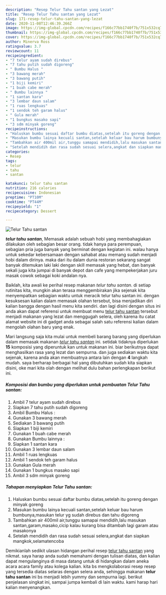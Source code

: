 ```yaml
---
description: "Resep Telur Tahu santan yang Lezat"
title: "Resep Telur Tahu santan yang Lezat"
slug: 171-resep-telur-tahu-santan-yang-lezat
date: 2020-11-08T12:46:39.266Z
image: https://img-global.cpcdn.com/recipes/f166c77bb1740f7b/751x532cq70/telur-tahu-santan-foto-resep-utama.jpg
thumbnail: https://img-global.cpcdn.com/recipes/f166c77bb1740f7b/751x532cq70/telur-tahu-santan-foto-resep-utama.jpg
cover: https://img-global.cpcdn.com/recipes/f166c77bb1740f7b/751x532cq70/telur-tahu-santan-foto-resep-utama.jpg
author: Minerva Ross
ratingvalue: 3.7
reviewcount: 11
recipeingredient:
- "7 telur ayam sudah direbus"
- "7 tahu putih sudah digoreng"
- " Bumbu Halus "
- "3 bawang merah"
- "3 bawang putih"
- "1 biji kemiri"
- "1 buah cabe merah"
- " Bumbu lainnya "
- "1 santan kara"
- "3 lembar daun salam"
- "1 ruas lengkuas"
- "1 sendok teh garam halus"
- " Gula merah"
- "1 bungkus masako sapi"
- "3 sdm minyak goreng"
recipeinstructions:
- "Haluskan bumbu sesuai daftar bumbu diatas,setelah itu goreng dengan minyak goreng"
- "Masukan bumbu lainya kecuali santan,setelah keluar bau harum bumbunya,masukan telur yg sudah direbus dan tahu digoreng"
- "Tambahkan air 400mil air,tunggu samapai mendidih,lalu masukan santan,garam,masako,cicip kalau kurang bisa ditambah lagi garam atau masakonya"
- "Setelah mendidih dan rasa sudah sesuai selera,angkat dan siapkan mangkok,selamatencoba"
categories:
- Resep
tags:
- telur
- tahu
- santan

katakunci: telur tahu santan 
nutrition: 216 calories
recipecuisine: Indonesian
preptime: "PT10M"
cooktime: "PT44M"
recipeyield: "1"
recipecategory: Dessert

---
```



![Telur Tahu santan](https://img-global.cpcdn.com/recipes/f166c77bb1740f7b/751x532cq70/telur-tahu-santan-foto-resep-utama.jpg)

<b><i>telur tahu santan</i></b>, Memasak adalah sebuah hobi yang membahagiakan dilakukan oleh sebagian besar orang. tidak hanya para perempuan, sebagian pria juga banyak yang berminat dengan kegiatan ini. walau hanya untuk sekedar kebersamaan dengan sahabat atau memang sudah menjadi hobi dalam dirinya. maka dari itu dalam dunia restoran sekarang sangat banyak ditemukan laki laki dengan skill memasak yang hebat, dan banyak sekali juga kita jumpai di banyak depot dan cafe yang mempekerjakan juru masak cowok sebagai koki andalan nya.

Baiklah, kita awali ke perihal resep makanan <i>telur tahu santan</i>. di setiap rutinitas kita, mungkin akan terasa menggembirakan jika sejenak kita menyempatkan sebagian waktu untuk meracik telur tahu santan ini. dengan kesuksesan kalian dalam memasak olahan tersebut, bisa menjadikan diri kalian bangga dengan hasil menu kita sendiri. dan lagi disini dengan situs ini anda akan dapat referensi untuk membuat menu <u>telur tahu santan</u> tersebut menjadi makanan yang lezat dan menggugah selera, oleh karena itu catat alamat website ini di gadget anda sebagai salah satu referensi kalian dalam mengolah olahan baru yang enak.




Mari langsung saja kita mulai untuk membeli barang barang yang diperlukan dalam memasak makanan <u><i>telur tahu santan</i></u> ini. setidak tidaknya diperlukan <b>15</b> komposisi yang diperuntuk kan untuk makanan ini. biar berikutnya dapat menghasilkan rasa yang lezat dan sempurna. dan juga sediakan waktu kita sejenak, karena anda akan membuatnya antara lain dengan <b>4</b> langkah mudah. saya berharap berbagai hal yang dibutuhkan sudah kita siapkan disini, oke mari kita olah dengan melihat dulu bahan perlengkapan berikut ini.

<!--inarticleads1-->

##### Komposisi dan bumbu yang diperlukan untuk pembuatan Telur Tahu santan:

1. Ambil 7 telur ayam sudah direbus
1. Siapkan 7 tahu putih sudah digoreng
1. Ambil  Bumbu Halus :
1. Gunakan 3 bawang merah
1. Sediakan 3 bawang putih
1. Siapkan 1 biji kemiri
1. Gunakan 1 buah cabe merah
1. Gunakan  Bumbu lainnya :
1. Siapkan 1 santan kara
1. Gunakan 3 lembar daun salam
1. Ambil 1 ruas lengkuas
1. Ambil 1 sendok teh garam halus
1. Gunakan  Gula merah
1. Gunakan 1 bungkus masako sapi
1. Ambil 3 sdm minyak goreng




<!--inarticleads2-->

##### Tahapan menyiapkan Telur Tahu santan:

1. Haluskan bumbu sesuai daftar bumbu diatas,setelah itu goreng dengan minyak goreng
1. Masukan bumbu lainya kecuali santan,setelah keluar bau harum bumbunya,masukan telur yg sudah direbus dan tahu digoreng
1. Tambahkan air 400mil air,tunggu samapai mendidih,lalu masukan santan,garam,masako,cicip kalau kurang bisa ditambah lagi garam atau masakonya
1. Setelah mendidih dan rasa sudah sesuai selera,angkat dan siapkan mangkok,selamatencoba




Demikianlah sedikit ulasan hidangan perihal resep <u>telur tahu santan</u> yang nikmat. saya harap anda sudah memahami dengan tulisan diatas, dan kalian dapat mengulanginya di masa datang untuk di hidangkan dalam aneka acara acara family atau kolega kalian. kita bs mengkolaborasi resep resep yang tersedia diatas selaras dengan selera anda, sehingga makanan <b>telur tahu santan</b> ini bs menjadi lebih yummy dan sempurna lagi. berikut penjelasan singkat ini, sampai jumpa kembali di lain waktu. kami harap hari kalian menyenangkan.
